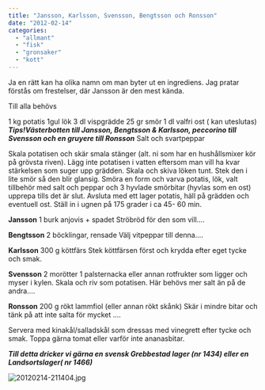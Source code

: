 ```yaml
---
title: "Jansson, Karlsson, Svensson, Bengtsson och Ronsson"
date: "2012-02-14"
categories: 
  - "allmant"
  - "fisk"
  - "gronsaker"
  - "kott"
---
```


Ja en rätt kan ha olika namn om man byter ut en ingrediens. Jag pratar förstås om frestelser, där Jansson är den mest kända.

Till alla behövs

1 kg potatis 1gul lök 3 dl vispgrädde 25 gr smör 1 dl valfri ost ( kan uteslutas) **_Tips!Västerbotten till Jansson, Bengtsson & Karlsson, peccorino till Svensson och en gruyere till Ronsson_** Salt och svartpeppar

Skala potatisen och skär smala stänger (alt. ni som har en hushållsmixer kör på grövsta riven). Lägg inte potatisen i vatten eftersom man vill ha kvar stärkelsen som suger upp grädden. Skala och skiva löken tunt. Stek den i lite smör så den blir glansig. Smöra en form och varva potatis, lök, valt tillbehör med salt och peppar och 3 hyvlade smörbitar (hyvlas som en ost) upprepa tills det är slut. Avsluta med ett lager potatis, häll på grädden och eventuell ost. Ställ in i ugnen på 175 grader i ca 45- 60 min.

**Jansson** 1 burk anjovis + spadet Ströbröd för den som vill....

**Bengtsson** 2 böcklingar, rensade Välj vitpeppar till denna....

**Karlsson** 300 g köttfärs Stek köttfärsen först och krydda efter eget tycke och smak.

**Svensson** 2 morötter 1 palsternacka eller annan rotfrukter som ligger och myser i kylen. Skala och riv som potatisen. Här behövs mer salt än på de andra....

**Ronsson** 200 g rökt lammfiol (eller annan rökt skånk) Skär i mindre bitar och tänk på att inte salta för mycket ....

Servera med kinakål/salladskål som dressas med vinegrett efter tycke och smak. Toppa gärna tomat eller varför inte ananasbitar.

**_Till detta dricker vi gärna en svensk Grebbestad lager (nr 1434) eller en Landsortslager( nr 1466)_**

![20120214-211404.jpg](/static/img/20120214-211404.jpg)
